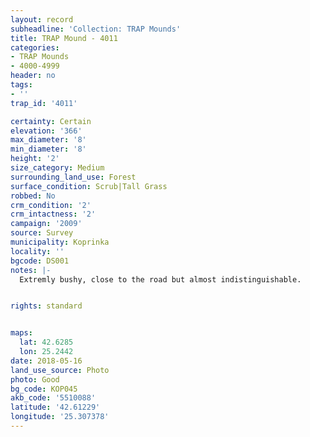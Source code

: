```yaml
---
layout: record
subheadline: 'Collection: TRAP Mounds'
title: TRAP Mound - 4011
categories:
- TRAP Mounds
- 4000-4999
header: no
tags:
- ''
trap_id: '4011'

certainty: Certain
elevation: '366'
max_diameter: '8'
min_diameter: '8'
height: '2'
size_category: Medium
surrounding_land_use: Forest
surface_condition: Scrub|Tall Grass
robbed: No
crm_condition: '2'
crm_intactness: '2'
campaign: '2009'
source: Survey
municipality: Koprinka
locality: ''
bgcode: DS001
notes: |-
  Extremly bushy, close to the road but almost indistinguishable.


rights: standard


maps:
  lat: 42.6285
  lon: 25.2442
date: 2018-05-16
land_use_source: Photo
photo: Good
bg_code: КОР045
akb_code: '5510088'
latitude: '42.61229'
longitude: '25.307378'
---
```

